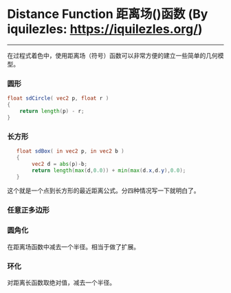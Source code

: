
# Distance Function 距离场()函数 (By iquilezles: https://iquilezles.org/)
---
在过程式着色中，使用距离场（符号）函数可以非常方便的建立一些简单的几何模型。

### 圆形
```glsl
float sdCircle( vec2 p, float r )
{
    return length(p) - r;
}
```

### 长方形
```glsl
   float sdBox( in vec2 p, in vec2 b )
   {
        vec2 d = abs(p)-b;
        return length(max(d,0.0)) + min(max(d.x,d.y),0.0);
   }
``` 

这个就是一个点到长方形的最近距离公式。分四种情况写一下就明白了。

### 任意正多边形

### 圆角化
在距离场函数中减去一个半径。相当于做了扩展。

### 环化
对距离长函数取绝对值，减去一个半径。